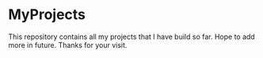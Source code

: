 # MyProjects
This repository contains all my projects that I have build so far. Hope to add more in future. Thanks for your visit.
